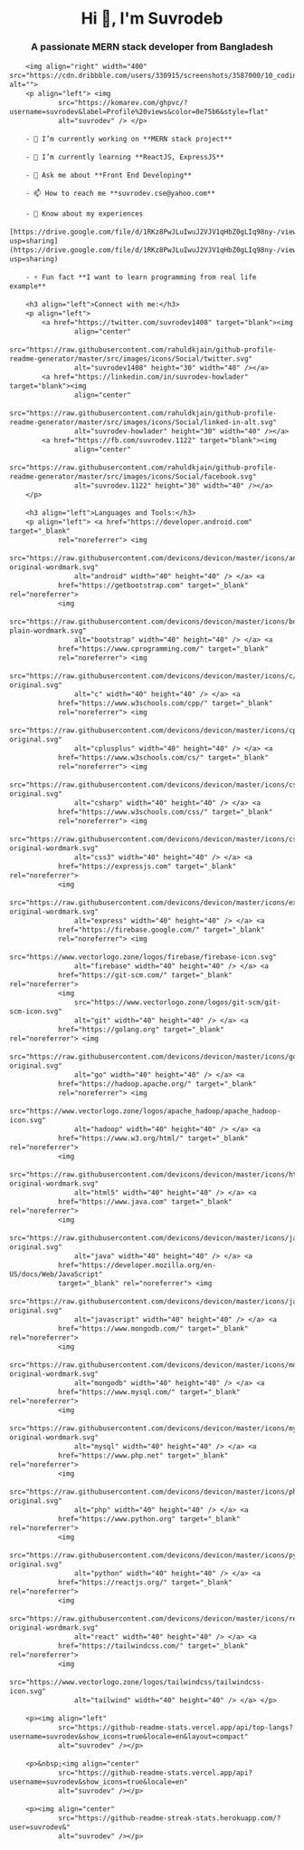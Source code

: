   <h1 align="center">Hi 👋, I'm Suvrodeb</h1>
        <h3 align="center">A passionate MERN stack developer from Bangladesh</h3>

        <img align="right" width="400" src="https://cdn.dribbble.com/users/330915/screenshots/3587000/10_coding_dribbble.gif" alt="">
        <p align="left"> <img
                src="https://komarev.com/ghpvc/?username=suvrodev&label=Profile%20views&color=0e75b6&style=flat"
                alt="suvrodev" /> </p>

        - 🔭 I’m currently working on **MERN stack project**

        - 🌱 I’m currently learning **ReactJS, ExpressJS**

        - 💬 Ask me about **Front End Developing**

        - 📫 How to reach me **suvrodev.cse@yahoo.com**

        - 📄 Know about my experiences
        [https://drive.google.com/file/d/1RKz8PwJLuIwuJ2VJV1qHbZ0gLIq98ny-/view?usp=sharing](https://drive.google.com/file/d/1RKz8PwJLuIwuJ2VJV1qHbZ0gLIq98ny-/view?usp=sharing)

        - ⚡ Fun fact **I want to learn programming from real life example**

        <h3 align="left">Connect with me:</h3>
        <p align="left">
            <a href="https://twitter.com/suvrodev1408" target="blank"><img
                    align="center"
                    src="https://raw.githubusercontent.com/rahuldkjain/github-profile-readme-generator/master/src/images/icons/Social/twitter.svg"
                    alt="suvrodev1408" height="30" width="40" /></a>
            <a href="https://linkedin.com/in/suvrodev-howlader" target="blank"><img
                    align="center"
                    src="https://raw.githubusercontent.com/rahuldkjain/github-profile-readme-generator/master/src/images/icons/Social/linked-in-alt.svg"
                    alt="suvrodev-howlader" height="30" width="40" /></a>
            <a href="https://fb.com/suvrodev.1122" target="blank"><img
                    align="center"
                    src="https://raw.githubusercontent.com/rahuldkjain/github-profile-readme-generator/master/src/images/icons/Social/facebook.svg"
                    alt="suvrodev.1122" height="30" width="40" /></a>
        </p>

        <h3 align="left">Languages and Tools:</h3>
        <p align="left"> <a href="https://developer.android.com" target="_blank"
                rel="noreferrer"> <img
                    src="https://raw.githubusercontent.com/devicons/devicon/master/icons/android/android-original-wordmark.svg"
                    alt="android" width="40" height="40" /> </a> <a
                href="https://getbootstrap.com" target="_blank" rel="noreferrer">
                <img
                    src="https://raw.githubusercontent.com/devicons/devicon/master/icons/bootstrap/bootstrap-plain-wordmark.svg"
                    alt="bootstrap" width="40" height="40" /> </a> <a
                href="https://www.cprogramming.com/" target="_blank"
                rel="noreferrer"> <img
                    src="https://raw.githubusercontent.com/devicons/devicon/master/icons/c/c-original.svg"
                    alt="c" width="40" height="40" /> </a> <a
                href="https://www.w3schools.com/cpp/" target="_blank"
                rel="noreferrer"> <img
                    src="https://raw.githubusercontent.com/devicons/devicon/master/icons/cplusplus/cplusplus-original.svg"
                    alt="cplusplus" width="40" height="40" /> </a> <a
                href="https://www.w3schools.com/cs/" target="_blank"
                rel="noreferrer"> <img
                    src="https://raw.githubusercontent.com/devicons/devicon/master/icons/csharp/csharp-original.svg"
                    alt="csharp" width="40" height="40" /> </a> <a
                href="https://www.w3schools.com/css/" target="_blank"
                rel="noreferrer"> <img
                    src="https://raw.githubusercontent.com/devicons/devicon/master/icons/css3/css3-original-wordmark.svg"
                    alt="css3" width="40" height="40" /> </a> <a
                href="https://expressjs.com" target="_blank" rel="noreferrer">
                <img
                    src="https://raw.githubusercontent.com/devicons/devicon/master/icons/express/express-original-wordmark.svg"
                    alt="express" width="40" height="40" /> </a> <a
                href="https://firebase.google.com/" target="_blank"
                rel="noreferrer"> <img
                    src="https://www.vectorlogo.zone/logos/firebase/firebase-icon.svg"
                    alt="firebase" width="40" height="40" /> </a> <a
                href="https://git-scm.com/" target="_blank" rel="noreferrer">
                <img
                    src="https://www.vectorlogo.zone/logos/git-scm/git-scm-icon.svg"
                    alt="git" width="40" height="40" /> </a> <a
                href="https://golang.org" target="_blank" rel="noreferrer"> <img
                    src="https://raw.githubusercontent.com/devicons/devicon/master/icons/go/go-original.svg"
                    alt="go" width="40" height="40" /> </a> <a
                href="https://hadoop.apache.org/" target="_blank"
                rel="noreferrer"> <img
                    src="https://www.vectorlogo.zone/logos/apache_hadoop/apache_hadoop-icon.svg"
                    alt="hadoop" width="40" height="40" /> </a> <a
                href="https://www.w3.org/html/" target="_blank" rel="noreferrer">
                <img
                    src="https://raw.githubusercontent.com/devicons/devicon/master/icons/html5/html5-original-wordmark.svg"
                    alt="html5" width="40" height="40" /> </a> <a
                href="https://www.java.com" target="_blank" rel="noreferrer">
                <img
                    src="https://raw.githubusercontent.com/devicons/devicon/master/icons/java/java-original.svg"
                    alt="java" width="40" height="40" /> </a> <a
                href="https://developer.mozilla.org/en-US/docs/Web/JavaScript"
                target="_blank" rel="noreferrer"> <img
                    src="https://raw.githubusercontent.com/devicons/devicon/master/icons/javascript/javascript-original.svg"
                    alt="javascript" width="40" height="40" /> </a> <a
                href="https://www.mongodb.com/" target="_blank" rel="noreferrer">
                <img
                    src="https://raw.githubusercontent.com/devicons/devicon/master/icons/mongodb/mongodb-original-wordmark.svg"
                    alt="mongodb" width="40" height="40" /> </a> <a
                href="https://www.mysql.com/" target="_blank" rel="noreferrer">
                <img
                    src="https://raw.githubusercontent.com/devicons/devicon/master/icons/mysql/mysql-original-wordmark.svg"
                    alt="mysql" width="40" height="40" /> </a> <a
                href="https://www.php.net" target="_blank" rel="noreferrer">
                <img
                    src="https://raw.githubusercontent.com/devicons/devicon/master/icons/php/php-original.svg"
                    alt="php" width="40" height="40" /> </a> <a
                href="https://www.python.org" target="_blank" rel="noreferrer">
                <img
                    src="https://raw.githubusercontent.com/devicons/devicon/master/icons/python/python-original.svg"
                    alt="python" width="40" height="40" /> </a> <a
                href="https://reactjs.org/" target="_blank" rel="noreferrer">
                <img
                    src="https://raw.githubusercontent.com/devicons/devicon/master/icons/react/react-original-wordmark.svg"
                    alt="react" width="40" height="40" /> </a> <a
                href="https://tailwindcss.com/" target="_blank" rel="noreferrer">
                <img
                    src="https://www.vectorlogo.zone/logos/tailwindcss/tailwindcss-icon.svg"
                    alt="tailwind" width="40" height="40" /> </a> </p>

        <p><img align="left"
                src="https://github-readme-stats.vercel.app/api/top-langs?username=suvrodev&show_icons=true&locale=en&layout=compact"
                alt="suvrodev" /></p>

        <p>&nbsp;<img align="center"
                src="https://github-readme-stats.vercel.app/api?username=suvrodev&show_icons=true&locale=en"
                alt="suvrodev" /></p>

        <p><img align="center"
                src="https://github-readme-streak-stats.herokuapp.com/?user=suvrodev&"
                alt="suvrodev" /></p>
